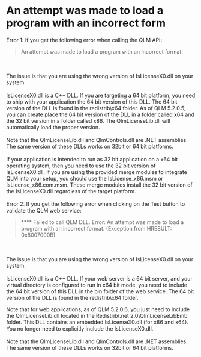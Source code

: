 # An attempt was made to load a program with an incorrect form

Error 1: If you get the following error when calling the QLM API:

> An attempt was made to load a program with an incorrect format.

\
\
The issue is that you are using the wrong version of IsLicenseX0.dll on your system.\
\
IsLicenseX0.dll is a C++ DLL. If you are targeting a 64 bit platform, you need to ship with your application the 64 bit version of this DLL. The 64 bit version of the DLL is found in the redistrib\x64 folder. As of QLM 5.2.0.5, you can create place the 64 bit version of the DLL in a folder called x64 and the 32 bit version in a folder called x86. The QlmLicenseLib.dll will automatically load the proper version.\
\
Note that the QlmLicenseLib.dll and QlmControls.dll are .NET assemblies. The same version of these DLLs works on 32bit or 64 bit platforms.\
\
If your application is intended to run as 32 bit application on a x64 bit operating system, then you need to use the 32 bit version of IsLicenseX0.dll. If you are using the provided merge modules to integrate QLM into your setup, you should use the IsLicense\_x86.msm or IsLicense\_x86.com.msm. These merge modules install the 32 bit version of the IsLicenseX0.dll regardless of the target platform.\
\
Error 2: If you get the following error when clicking on the Test button to validate the QLM web service:

> \*\*\*\* Failed to call QLM DLL. Error: An attempt was made to load a\
> program with an incorrect format. (Exception from HRESULT: 0x8007000B).

\
\
The issue is that you are using the wrong version of IsLicenseX0.dll on your system.\
\
IsLicenseX0.dll is a C++ DLL. If your web server is a 64 bit server, and your virtual directory is configured to run in x64 bit mode, you need to include the 64 bit version of this DLL in the bin folder of the web service. The 64 bit version of the DLL is found in the redistrib\x64 folder.

Note that for web applications, as of QLM 5.2.0.6, you just need to include the QlmLicenseLib.dll located in the Redistrib\\.net 2.0\QlmLicenseLibEmb folder. This DLL contains an embedded IsLicenseX0.dll (for x86 and x64). You no longer need to explicitly include the IsLicenseX0.dll.\
\
Note that the QlmLicenseLib.dll and QlmControls.dll are .NET assemblies. The same version of these DLLs works on 32bit or 64 bit platforms.
